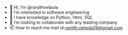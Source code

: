 - 👋 Hi, I’m @ranjithvelpula
- 👀 I’m interested in software engineering
- 🌱 I have knowledge on Python, Html, SQL
- 💞️ I’m looking to collaborate with any leading company
- 📫 How to reach me mail id:ranjith.velpula29@gmail.com

<!---
ranjithvelpula/ranjithvelpula is a ✨ special ✨ repository because its `README.md` (this file) appears on your GitHub profile.
You can click the Preview link to take a look at your changes.
--->
